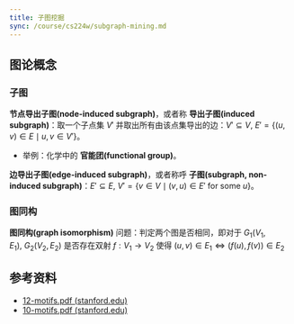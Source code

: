 ```yaml
---
title: 子图挖掘
sync: /course/cs224w/subgraph-mining.md
---
```


## 图论概念

### 子图

**节点导出子图(node-induced subgraph)**，或者称 **导出子图(induced subgraph)**：取一个子点集 $V'$ 并取出所有由该点集导出的边：$V' \subseteq V,\ E'=\{ (u,v)\in E \mid u,v\in V' \}$。

- 举例：化学中的 **官能团(functional group)**。

**边导出子图(edge-induced subgraph)**，或者称呼 **子图(subgraph, non-induced subgraph)**：$E'\subseteq E,\ V'=\{ v\in V\mid (v,u)\in E' \text{ for some }u \}$。

### 图同构

**图同构(graph isomorphism)** 问题：判定两个图是否相同，即对于 $G_{1}(V_{1},E_{1}),\ G_{2}(V_{2},E_{2})$ 是否存在双射 $f: V_{1}\to V_{2}$ 使得 $(u,v)\in E_{1} \Leftrightarrow (f(u),f(v))\in E_{2}$

## 参考资料

- [12-motifs.pdf (stanford.edu)](https://snap.stanford.edu/class/cs224w-2020/slides/12-motifs.pdf)
- [10-motifs.pdf (stanford.edu)](https://web.stanford.edu/class/cs224w/slides/10-motifs.pdf)
